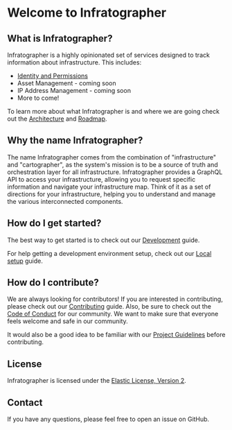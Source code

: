 # Welcome to Infratographer

## What is Infratographer?

Infratographer is a highly opinionated set of services designed to track information about infrastructure. This includes:

* [Identity and Permissions]
* Asset Management - coming soon
* IP Address Management - coming soon
* More to come!

To learn more about what Infratographer is and where we are going check out the [Architecture] and [Roadmap].

[Identity and Permissions]: docs/identity-and-access-management/identity.md
[Architecture]: docs/architecture/architecture.md
[Roadmap]: docs/architecture/roadmap.md

## Why the name Infratographer?

The name Infratographer comes from the combination of "infrastructure" and "cartographer", as the system's mission is to be a source of truth and orchestration layer for all infrastructure. Infratographer provides a GraphQL API to access your infrastructure, allowing you to request specific information and navigate your infrastructure map. Think of it as a set of directions for your infrastructure, helping you to understand and manage the various interconnected components.

## How do I get started?

The best way to get started is to check out our [Development] guide.

For help getting a development environment setup, check out our [Local setup] guide.

[Development]: docs/development/guide.md
[Local setup]: docs/development/local-setup/index.md

## How do I contribute?

We are always looking for contributors! If you are interested in contributing, please check out our [Contributing] guide. Also, be sure to check out the [Code of Conduct] for our community. We want to make sure that everyone feels welcome and safe in our community.

It would also be a good idea to be familiar with our [Project Guidelines] before contributing.

[Contributing]: community/contributing.md
[Code of Conduct]: community/code-of-conduct.md
[Project Guidelines]: community/project-guidelines.md

## License

Infratographer is licensed under the [Elastic License, Version 2](https://www.elastic.co/licensing/elastic-license).

## Contact

If you have any questions, please feel free to open an issue on GitHub.
